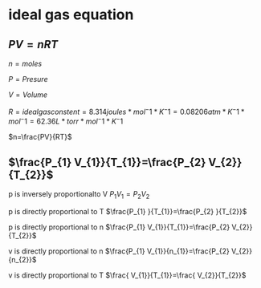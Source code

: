 

# ideal gas equation

## $PV=nRT$

$n = moles$

$P = Presure$

$V = Volume$

$R = idealgasconstent = 8.314 joules * mol^-1 * K^-1 = 0.08206 atm * K^-1 * mol^-1 =
62.36 L * torr * mol^-1 * K^-1$

$n=\frac{PV}{RT}$

## $\frac{P_{1} V_{1}}{T_{1}}=\frac{P_{2}  V_{2}}{T_{2}}$

p is inversely proportionalto V $P_1V_1=P_2V_2$

p is directly proportional to T $\frac{P_{1} }{T_{1}}=\frac{P_{2}  }{T_{2}}$

p is directly proportional to n $\frac{P_{1} V_{1}}{T_{1}}=\frac{P_{2} V_{2}}{T_{2}}$

v is directly proportional to n $\frac{P_{1} V_{1}}{n_{1}}=\frac{P_{2} V_{2}}{n_{2}}$

v is directly proportional to T  $\frac{ V_{1}}{T_{1}}=\frac{ V_{2}}{T_{2}}$
